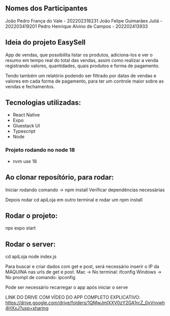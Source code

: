 ## Nomes dos Participantes
João Pedro França do Vale - 202202318231
João Felipe Guimarães Juliá - 202203419201
Pedro Henrique Alvino de Campos - 202202413933

## Ideia do projeto EasySell

App de vendas, que possibilita listar os produtos, adiciona-los e ver o resumo em tempo real do total das vendas, assim como realizar a venda registrando valores, quantidades, quais produtos e forma de pagamento.

Tendo também um relatório podendo ser filtrado por datas de vendas e valores em cada forma de pagamento, para ter um controle maior sobre as vendas e fechamentos.

## Tecnologias utilizadas:

- React Native
- Expo
- Gluestack UI
- Typescript
- Node 

### Projeto rodando no node 18
 * nvm use 18

## Ao clonar reposítório, para rodar:

Iniciar rodando comando -> npm install
Verificar dependências necessárias

Depois rodar cd apiLoja em outro terminal e rodar um npm install

## Rodar o projeto:
   npx expo start

## Rodar o server:
   cd apiLoja 
   node index.js

Para buscar e criar dados com get e post, será necessário inserir o IP da MAQUINA nas urls de get e post.
Mac -> No terminal: ifconfig
Windows -> No prompt de comando: ipconfig


Pode ser necessário recarregar o app após iniciar o serve

LINK DO DRIVE COM VÍDEO DO APP COMPLETO EXPLICATIVO:
https://drive.google.com/drive/folders/1QMwJmlXXV0zY2GA1rcZ_0xVnvwh4HXxJ?usp=sharing 
